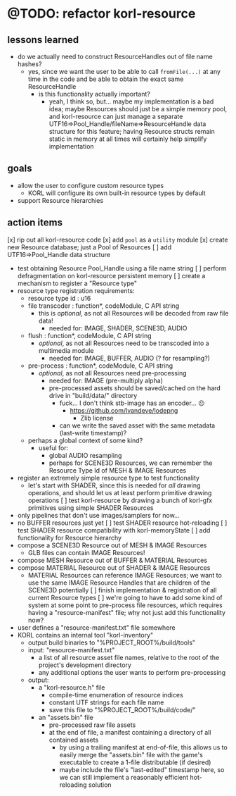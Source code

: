 # @TODO: refactor korl-resource

## lessons learned

- do we actually need to construct ResourceHandles out of file name hashes?
  - yes, since we want the user to be able to call `fromFile(...)` at any time in the code and be able to obtain the exact same ResourceHandle
    - is this functionality actually important?
      - yeah, I think so, but... maybe my implementation is a bad idea; maybe Resources should just be a simple memory pool, and korl-resource can just manage a separate UTF16=>Pool_Handle/fileName=>ResourceHandle data structure for this feature; having Resource structs remain static in memory at all times will certainly help simplify implementation

## goals

- allow the user to configure custom resource types
  - KORL will configure its own built-in resource types by default
- support Resource hierarchies

## action items

[x] rip out all korl-resource code
[x] add `pool` as a  `utility` module
[x] create new Resource database; just a Pool of Resources
[ ] add UTF16=>Pool_Handle data structure
  - test obtaining Resource Pool_Handle using a file name string
[ ] perform defragmentation on korl-resource persistent memory
[ ] create a mechanism to register a "Resource type"
  - resource type registration requirements:
    - resource type id : u16
    - file transcoder : function*, codeModule, C API string
      - this is _optional_, as not all Resources will be decoded from raw file data!
        - needed for: IMAGE, SHADER, SCENE3D, AUDIO
    - flush : function*, codeModule, C API string
      - _optional_, as not all Resources need to be transcoded into a multimedia module
        - needed for: IMAGE, BUFFER, AUDIO (? for resampling?)
    - pre-process : function*, codeModule, C API string
      - _optional_, as not all Resources need pre-processing
        - needed for: IMAGE (pre-multiply alpha)
        - pre-processed assets should be saved/cached on the hard drive in "build/data/" directory
          - fuck... I don't think stb-image has an encoder... ☹
            - https://github.com/lvandeve/lodepng
              - Zlib license
          - can we write the saved asset with the same metadata (last-write timestamp)?
    - perhaps a global context of some kind?
      - useful for: 
        - global AUDIO resampling
        - perhaps for SCENE3D Resources, we can remember the Resource Type Id of MESH & IMAGE Resources
  - register an extremely simple resource type to test functionality
    - let's start with SHADER, since this is needed for _all_ drawing operations, and should let us at least perform primitive drawing operations
[ ] test korl-resource by drawing a bunch of korl-gfx primitives using simple SHADER Resources
  - only pipelines that don't use images/samplers for now...
  - no BUFFER resources just yet
  [ ] test SHADER resource hot-reloading
  [ ] test SHADER resource compatibility with korl-memoryState
[ ] add functionality for Resource hierarchy
  - compose a SCENE3D Resource out of MESH & IMAGE Resources
    - GLB files can contain IMAGE Resources!
  - compose MESH Resource out of BUFFER & MATERIAL Resources
  - compose MATERIAL Resource out of SHADER & IMAGE Resources
    - MATERIAL Resources can reference IMAGE Resources; we want to use the same IMAGE Resource Handles that are children of the SCENE3D potentially
[ ] finish implementation & registration of all current Resource types
[ ] we're going to have to add some kind of system at some point to pre-process file resources, which requires having a "resource-manifest" file; why not just add this functionality now?
  - user defines a "resource-manifest.txt" file somewhere
  - KORL contains an internal tool "korl-inventory"
    - output build binaries to "%PROJECT_ROOT%/build/tools"
    - input: "resource-manifest.txt"
      - a list of all resource asset file names, relative to the root of the project's development directory
      - any additional options the user wants to perform pre-processing 
    - output:
      - a "korl-resource.h" file
        - compile-time enumeration of resource indices
        - constant UTF strings for each file name
        - save this file to "%PROJECT_ROOT%/build/code/"
      - an "assets.bin" file
        - pre-processed raw file assets
        - at the end of file, a manifest containing a directory of all contained assets
          - by using a trailing manifest at end-of-file, this allows us to easily merge the "assets.bin" file with the game's executable to create a 1-file distributable (if desired)
          - maybe include the file's "last-edited" timestamp here, so we can still implement a reasonably efficient hot-reloading solution
